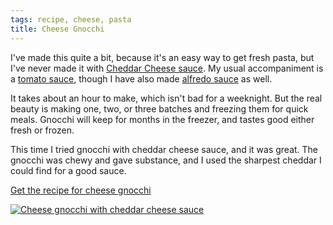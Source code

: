 ```yaml
---
tags: recipe, cheese, pasta
title: Cheese Gnocchi
---
```


I've made this quite a bit, because it's an easy way to get fresh pasta,
but I've never made it with [Cheddar Cheese sauce](). My usual
accompaniment is a [tomato sauce](), though I have also made [alfredo
sauce]() as well.

It takes about an hour to make, which isn't bad for a weeknight. But the
real beauty is making one, two, or three batches and freezing them for
quick meals. Gnocchi will keep for months in the freezer, and tastes
good either fresh or frozen.

This time I tried gnocchi with cheddar cheese sauce, and it was great.
The gnocchi was chewy and gave substance, and I used the sharpest
cheddar I could find for a good sauce.

[Get the recipe for cheese gnocchi](/recipe/cheese-gnocchi)

[![Cheese gnocchi with cheddar cheese
sauce](/recipe/cheese-gnocchi/title.jpg)](/recipe/cheese-gnocchi)
